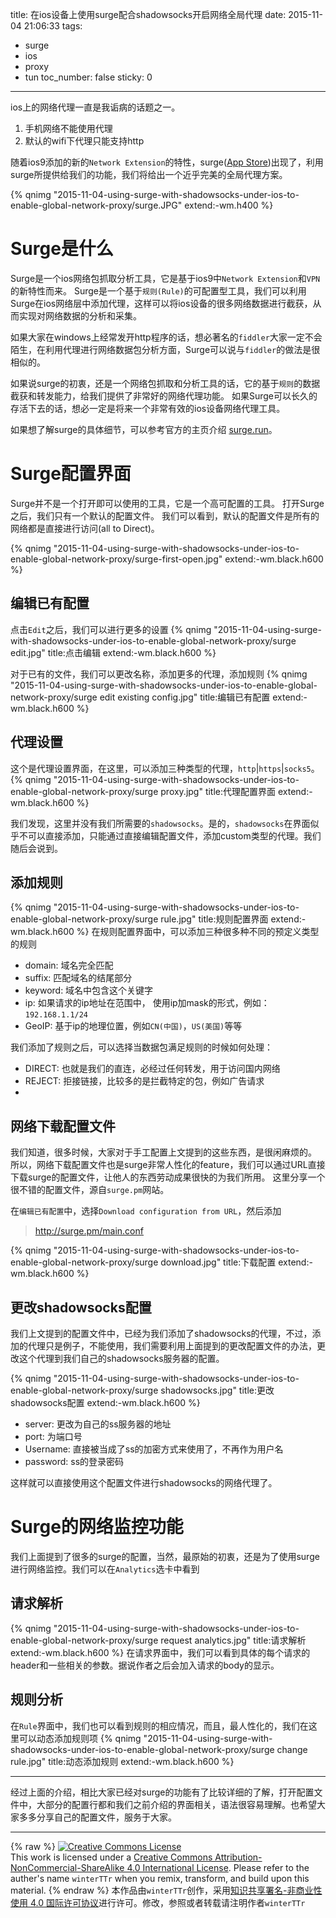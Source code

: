 title: 在ios设备上使用surge配合shadowsocks开启网络全局代理
date: 2015-11-04 21:06:33
tags:
  - surge
  - ios
  - proxy
  - tun
toc_number: false
sticky: 0
---

ios上的网络代理一直是我诟病的话题之一。
1. 手机网络不能使用代理
2. 默认的wifi下代理只能支持http

随着ios9添加的新的`Network Extension`的特性，surge([App Store](https://itunes.apple.com/cn/app/surge-web-developer-tool-proxy/id1040100637))出现了，利用surge所提供给我们的功能，我们将给出一个近乎完美的全局代理方案。

{% qnimg "2015-11-04-using-surge-with-shadowsocks-under-ios-to-enable-global-network-proxy/surge.JPG" extend:-wm.h400 %}

<!--more-->

# Surge是什么

Surge是一个ios网络包抓取分析工具，它是基于ios9中`Network Extension`和`VPN`的新特性而来。
Surge是一个基于`规则(Rule)`的可配置型工具，我们可以利用Surge在ios网络层中添加代理，这样可以将ios设备的很多网络数据进行截获，从而实现对网络数据的分析和采集。

如果大家在windows上经常发开http程序的话，想必著名的`fiddler`大家一定不会陌生，在利用代理进行网络数据包分析方面，Surge可以说与`fiddler`的做法是很相似的。

如果说surge的初衷，还是一个网络包抓取和分析工具的话，它的基于`规则`的数据截获和转发能力，给我们提供了非常好的网络代理功能。
如果Surge可以长久的存活下去的话，想必一定是将来一个非常有效的ios设备网络代理工具。

如果想了解surge的具体细节，可以参考官方的主页介绍 [surge.run](http://surge.run)。


# Surge配置界面
Surge并不是一个打开即可以使用的工具，它是一个高可配置的工具。
打开Surge之后，我们只有一个默认的配置文件。
我们可以看到，默认的配置文件是所有的网络都是直接进行访问(all to Direct)。

{% qnimg "2015-11-04-using-surge-with-shadowsocks-under-ios-to-enable-global-network-proxy/surge-first-open.jpg" extend:-wm.black.h600 %}

## 编辑已有配置
点击`Edit`之后，我们可以进行更多的设置
{% qnimg "2015-11-04-using-surge-with-shadowsocks-under-ios-to-enable-global-network-proxy/surge edit.jpg" title:点击编辑 extend:-wm.black.h600 %}

对于已有的文件，我们可以更改名称，添加更多的代理，添加规则
{% qnimg "2015-11-04-using-surge-with-shadowsocks-under-ios-to-enable-global-network-proxy/surge edit existing config.jpg" title:编辑已有配置 extend:-wm.black.h600 %}


## 代理设置
这个是代理设置界面，在这里，可以添加三种类型的代理，`http`|`https`|`socks5`。
{% qnimg "2015-11-04-using-surge-with-shadowsocks-under-ios-to-enable-global-network-proxy/surge proxy.jpg" title:代理配置界面 extend:-wm.black.h600 %}

我们发现，这里并没有我们所需要的`shadowsocks`。是的，`shadowsocks`在界面似乎不可以直接添加，只能通过直接编辑配置文件，添加custom类型的代理。我们随后会说到。


## 添加规则
{% qnimg "2015-11-04-using-surge-with-shadowsocks-under-ios-to-enable-global-network-proxy/surge rule.jpg" title:规则配置界面 extend:-wm.black.h600 %}
在规则配置界面中，可以添加三种很多种不同的预定义类型的规则
- domain: 域名完全匹配
- suffix: 匹配域名的结尾部分
- keyword: 域名中包含这个关键字
- ip: 如果请求的ip地址在范围中， 使用ip加mask的形式，例如：`192.168.1.1/24`
- GeoIP: 基于ip的地理位置，例如`CN(中国)`，`US(美国)`等等

我们添加了规则之后，可以选择当数据包满足规则的时候如何处理：
- DIRECT: 也就是我们的直连，必经过任何转发，用于访问国内网络
- REJECT: 拒接链接，比较多的是拦截特定的包，例如广告请求
- [代理名称]: 默认是没有这一项的，当我们添加了不同代理之后，没一个添加的代理也会出现在这里，所以，我们可以将特定的网络请求转发到一个我们预定义的代理上面，这也是surge中本文最关心的功能。


## 网络下载配置文件
我们知道，很多时候，大家对于手工配置上文提到的这些东西，是很闲麻烦的。
所以，网络下载配置文件也是surge非常人性化的feature，我们可以通过URL直接下载surge的配置文件，让他人的东西劳动成果很快的为我们所用。
这里分享一个很不错的配置文件，源自`surge.pm`网站。

在`编辑已有配置`中，选择`Download configuration from URL`，然后添加
> http://surge.pm/main.conf

{% qnimg "2015-11-04-using-surge-with-shadowsocks-under-ios-to-enable-global-network-proxy/surge download.jpg" title:下载配置 extend:-wm.black.h600 %}


## 更改shadowsocks配置
我们上文提到的配置文件中，已经为我们添加了shadowsocks的代理，不过，添加的代理只是例子，不能使用，我们需要利用上面提到的更改配置文件的办法，更改这个代理到我们自己的shadowsocks服务器的配置。

{% qnimg "2015-11-04-using-surge-with-shadowsocks-under-ios-to-enable-global-network-proxy/surge shadowsocks.jpg" title:更改shadowsocks配置 extend:-wm.black.h600 %}

- server: 更改为自己的ss服务器的地址
- port: 为端口号
- Username: 直接被当成了ss的加密方式来使用了，不再作为用户名
- password: ss的登录密码

这样就可以直接使用这个配置文件进行shadowsocks的网络代理了。

# Surge的网络监控功能
我们上面提到了很多的surge的配置，当然，最原始的初衷，还是为了使用surge进行网络监控。我们可以在`Analytics`选卡中看到


## 请求解析
{% qnimg "2015-11-04-using-surge-with-shadowsocks-under-ios-to-enable-global-network-proxy/surge request analytics.jpg" title:请求解析 extend:-wm.black.h600 %}
在请求界面中，我们可以看到具体的每个请求的header和一些相关的参数。据说作者之后会加入请求的body的显示。

## 规则分析
在`Rule`界面中，我们也可以看到规则的相应情况，而且，最人性化的，我们在这里可以动态添加规则项
{% qnimg "2015-11-04-using-surge-with-shadowsocks-under-ios-to-enable-global-network-proxy/surge change rule.jpg" title:动态添加规则 extend:-wm.black.h600 %}

---
经过上面的介绍，相比大家已经对surge的功能有了比较详细的了解，打开配置文件中，大部分的配置行都和我们之前介绍的界面相关，语法很容易理解。也希望大家多多分享自己的配置文件，服务于大家。

---

{% raw %}
<a rel="license" href="http://creativecommons.org/licenses/by-nc-sa/4.0/"><img alt="Creative Commons License" style="border-width:0" src="https://i.creativecommons.org/l/by-nc-sa/4.0/88x31.png" /></a><br />This work is licensed under a <a rel="license" href="http://creativecommons.org/licenses/by-nc-sa/4.0/">Creative Commons Attribution-NonCommercial-ShareAlike 4.0 International License</a>.
Please refer to the auther's name `winterTTr` when you remix, transform, and build upon this material. 
{% endraw %}
本作品由`winterTTr`创作，采用[知识共享署名-非商业性使用 4.0 国际许可协议](http://creativecommons.org/licenses/by-nc-sa/4.0/)进行许可。修改，参照或者转载请注明作者`winterTTr`
